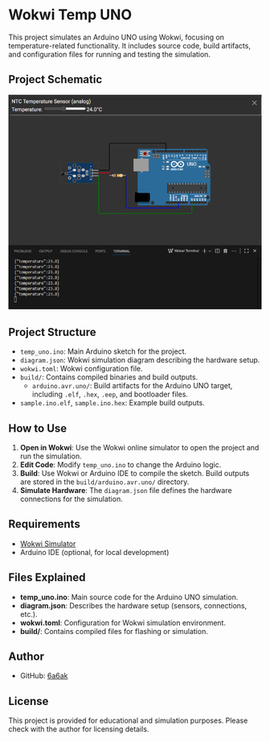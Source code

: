 # Wokwi Temp UNO

This project simulates an Arduino UNO using Wokwi, focusing on temperature-related functionality. It includes source code, build artifacts, and configuration files for running and testing the simulation.

## Project Schematic

![Schema01](Schema01.png)

## Project Structure

- `temp_uno.ino`: Main Arduino sketch for the project.
- `diagram.json`: Wokwi simulation diagram describing the hardware setup.
- `wokwi.toml`: Wokwi configuration file.
- `build/`: Contains compiled binaries and build outputs.
  - `arduino.avr.uno/`: Build artifacts for the Arduino UNO target, including `.elf`, `.hex`, `.eep`, and bootloader files.
- `sample.ino.elf`, `sample.ino.hex`: Example build outputs.

## How to Use

1. **Open in Wokwi**: Use the Wokwi online simulator to open the project and run the simulation.
2. **Edit Code**: Modify `temp_uno.ino` to change the Arduino logic.
3. **Build**: Use Wokwi or Arduino IDE to compile the sketch. Build outputs are stored in the `build/arduino.avr.uno/` directory.
4. **Simulate Hardware**: The `diagram.json` file defines the hardware connections for the simulation.

## Requirements

- [Wokwi Simulator](https://wokwi.com/)
- Arduino IDE (optional, for local development)

## Files Explained

- **temp_uno.ino**: Main source code for the Arduino UNO simulation.
- **diagram.json**: Describes the hardware setup (sensors, connections, etc.).
- **wokwi.toml**: Configuration for Wokwi simulation environment.
- **build/**: Contains compiled files for flashing or simulation.

## Author

- GitHub: [6a6ak](https://github.com/6a6ak)

## License

This project is provided for educational and simulation purposes. Please check with the author for licensing details.
